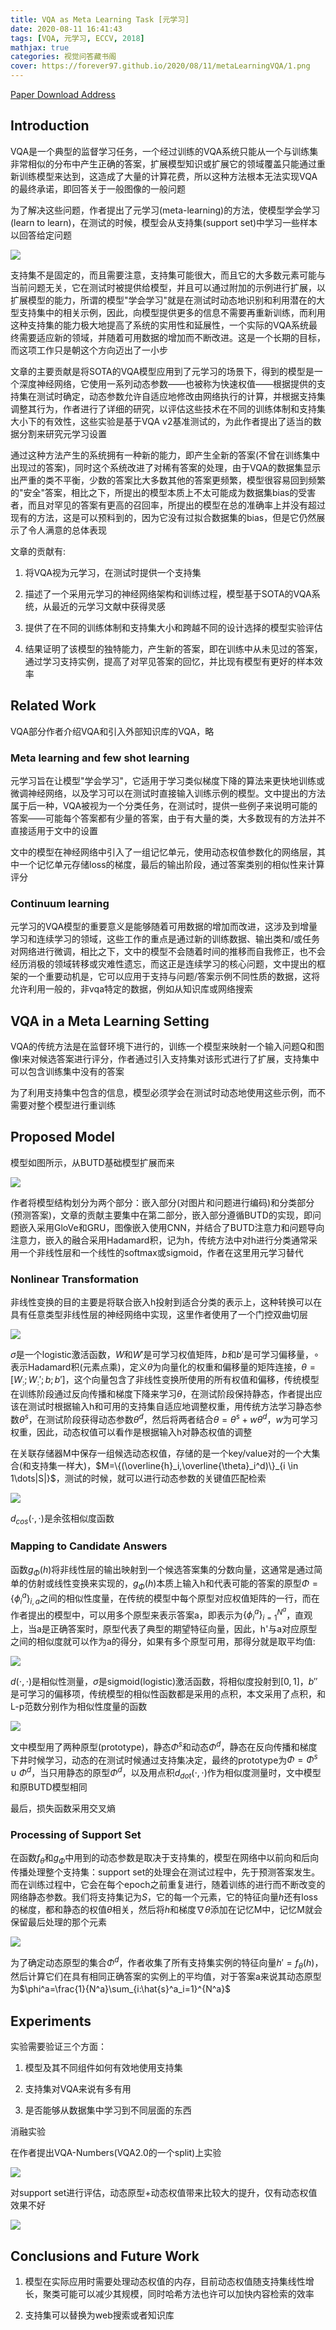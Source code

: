```yaml
---
title: VQA as Meta Learning Task [元学习]
date: 2020-08-11 16:41:43
tags: [VQA, 元学习, ECCV, 2018]
mathjax: true
categories: 视觉问答藏书阁
cover: https://forever97.github.io/2020/08/11/metaLearningVQA/1.png
---
```

[Paper Download Address](https://arxiv.org/abs/1711.08105)

## Introduction

VQA是一个典型的监督学习任务，一个经过训练的VQA系统只能从一个与训练集非常相似的分布中产生正确的答案，扩展模型知识或扩展它的领域覆盖只能通过重新训练模型来达到，这造成了大量的计算花费，所以这种方法根本无法实现VQA的最终承诺，即回答关于一般图像的一般问题

为了解决这些问题，作者提出了元学习(meta-learning)的方法，使模型学会学习(learn to learn)，在测试的时候，模型会从支持集(support set)中学习一些样本以回答给定问题

![](1.png)

支持集不是固定的，而且需要注意，支持集可能很大，而且它的大多数元素可能与当前问题无关，它在测试时被提供给模型，并且可以通过附加的示例进行扩展，以扩展模型的能力，所谓的模型"学会学习"就是在测试时动态地识别和利用潜在的大型支持集中的相关示例，因此，向模型提供更多的信息不需要再重新训练，而利用这种支持集的能力极大地提高了系统的实用性和延展性，一个实际的VQA系统最终需要适应新的领域，并随着可用数据的增加而不断改进。这是一个长期的目标，而这项工作只是朝这个方向迈出了一小步

文章的主要贡献是将SOTA的VQA模型应用到了元学习的场景下，得到的模型是一个深度神经网络，它使用一系列动态参数——也被称为快速权值——根据提供的支持集在测试时确定，动态参数允许自适应地修改由网络执行的计算，并根据支持集调整其行为，作者进行了详细的研究，以评估这些技术在不同的训练体制和支持集大小下的有效性，这些实验是基于VQA v2基准测试的，为此作者提出了适当的数据分割来研究元学习设置

通过这种方法产生的系统拥有一种新的能力，即产生全新的答案(不曾在训练集中出现过的答案)，同时这个系统改进了对稀有答案的处理，由于VQA的数据集显示出严重的类不平衡，少数的答案比大多数其他的答案更频繁，模型很容易回到频繁的"安全"答案，相比之下，所提出的模型本质上不太可能成为数据集bias的受害者，而且对罕见的答案有更高的召回率，所提出的模型在总的准确率上并没有超过现有的方法，这是可以预料到的，因为它没有过拟合数据集的bias，但是它仍然展示了令人满意的总体表现

文章的贡献有:

1. 将VQA视为元学习，在测试时提供一个支持集

2. 描述了一个采用元学习的神经网络架构和训练过程，模型基于SOTA的VQA系统，从最近的元学习文献中获得灵感

3. 提供了在不同的训练体制和支持集大小和跨越不同的设计选择的模型实验评估

4. 结果证明了该模型的独特能力，产生新的答案，即在训练中从未见过的答案，通过学习支持实例，提高了对罕见答案的回忆，并比现有模型有更好的样本效率

## Related Work

VQA部分作者介绍VQA和引入外部知识库的VQA，略

### Meta learning and few shot learning

元学习旨在让模型"学会学习"，它适用于学习类似梯度下降的算法来更快地训练或微调神经网络，以及学习可以在测试时直接输入训练示例的模型。文中提出的方法属于后一种，VQA被视为一个分类任务，在测试时，提供一些例子来说明可能的答案——可能每个答案都有少量的答案，由于有大量的类，大多数现有的方法并不直接适用于文中的设置

文中的模型在神经网络中引入了一组记忆单元，使用动态权值参数化的网络层，其中一个记忆单元存储loss的梯度，最后的输出阶段，通过答案类别的相似性来计算评分

### Continuum learning

元学习的VQA模型的重要意义是能够随着可用数据的增加而改进，这涉及到增量学习和连续学习的领域，这些工作的重点是通过新的训练数据、输出类和/或任务对网络进行微调，相比之下，文中的模型不会随着时间的推移而自我修正，也不会经历消极的领域转移或灾难性遗忘，而这正是连续学习的核心问题，文中提出的框架的一个重要动机是，它可以应用于支持与问题/答案示例不同性质的数据，这将允许利用一般的，非vqa特定的数据，例如从知识库或网络搜索

## VQA in a Meta Learning Setting

VQA的传统方法是在监督环境下进行的，训练一个模型来映射一个输入问题Q和图像I来对候选答案进行评分，作者通过引入支持集对该形式进行了扩展，支持集中可以包含训练集中没有的答案

为了利用支持集中包含的信息，模型必须学会在测试时动态地使用这些示例，而不需要对整个模型进行重训练

## Proposed Model

模型如图所示，从BUTD基础模型扩展而来

![](2.png)

作者将模型结构划分为两个部分：嵌入部分(对图片和问题进行编码)和分类部分(预测答案)，文章的贡献主要集中在第二部分，嵌入部分遵循BUTD的实现，即问题嵌入采用GloVe和GRU，图像嵌入使用CNN，并结合了BUTD注意力和问题导向注意力，嵌入的融合采用Hadamard积，记为h，传统方法中对h进行分类通常采用一个非线性层和一个线性的softmax或sigmoid，作者在这里用元学习替代

### Nonlinear Transformation

非线性变换的目的主要是将联合嵌入h投射到适合分类的表示上，这种转换可以在具有任意类型非线性层的神经网络中实现，这里作者使用了一个门控双曲切层

![](3.png)

$\sigma$是一个logistic激活函数，$W$和$W'$是可学习权值矩阵，$b$和$b'$是可学习偏移量，$\circ$表示Hadamard积(元素点乘)，定义$\theta$为向量化的权重和偏移量的矩阵连接，$\theta=[W_:;W_:';b;b']$，这个向量包含了非线性变换所使用的所有权值和偏移，传统模型在训练阶段通过反向传播和梯度下降来学习$\theta$，在测试阶段保持静态，作者提出应该在测试时根据输入h和可用的支持集自适应地调整权重，用传统方法学习静态参数$\theta^s$，在测试阶段获得动态参数$\theta^d$，然后将两者结合$\theta=\theta^s+w\theta^d$，$w$为可学习权重，因此，动态权值可以看作是根据输入h对静态权值的调整

在关联存储器M中保存一组候选动态权值，存储的是一个key/value对的一个大集合(和支持集一样大)，$M=\{(\overline{h}_i,\overline{\theta}_i^d)\}_{i \in 1\dots|S|}$，测试的时候，就可以进行动态参数的关键值匹配检索

![](4.png)

$d_{cos}(\cdot,\cdot)$是余弦相似度函数

### Mapping to Candidate Answers

函数$g_\Phi(h)$将非线性层的输出映射到一个候选答案集的分数向量，这通常是通过简单的仿射或线性变换来实现的，$g_\Phi(h)$本质上输入h和代表可能的答案的原型$\Phi=\{\phi^a_i\}_{i,a}$之间的相似性度量，在传统的模型中每个原型对应权值矩阵的一行，而在作者提出的模型中，可以用多个原型来表示答案a，即表示为$\{\phi_i^a\}_{i=1}^{N^a}$，直观上，当a是正确答案时，原型代表了典型的期望特征向量，因此，h'与a对应原型之间的相似度就可以作为a的得分，如果有多个原型可用，那得分就是取平均值:

![](5.png)

$d(\cdot,\cdot)$是相似性测量，$\sigma$是sigmoid(logistic)激活函数，将相似度投射到$[0,1]$，$b''$是可学习的偏移项，传统模型的相似性函数都是采用的点积，本文采用了点积，和L-p范数分别作为相似性度量的函数

![](6.png)

文中模型用了两种原型(prototype)，静态$\Phi^s$和动态$\Phi^d$，静态在反向传播和梯度下井时候学习，动态的在测试时候通过支持集决定，最终的prototype为$\Phi=\Phi^s \cup \Phi^d$，当只用静态的原型$\Phi^d$，以及用点积$d_{dot}(\cdot,\cdot)$作为相似度测量时，文中模型和原BUTD模型相同

最后，损失函数采用交叉熵

### Processing of Support Set

在函数$f_\theta$和$g_\Phi$中用到的动态参数是取决于支持集的，模型在网络中以前向和后向传播处理整个支持集：support set的处理会在测试过程中，先于预测答案发生。而在训练过程中，它会在每个epoch之前重复进行，随着训练的进行而不断改变的网络静态参数。我们将支持集记为$S$，它的每一个元素，它的特征向量$h$还有loss的梯度，都和静态的权值$\theta$相关，然后将$h$和梯度$\nabla \theta$添加在记忆M中，记忆M就会保留最后处理的那个元素

![](7.png)

为了确定动态原型的集合$\Phi^d$，作者收集了所有支持集实例的特征向量$h'=f_\theta(h)$，然后计算它们在具有相同正确答案的实例上的平均值，对于答案a来说其动态原型为$\phi^a=\frac{1}{N^a}\sum_{i:\hat{s}^a_i=1}^{N^a}$

## Experiments

实验需要验证三个方面：

1. 模型及其不同组件如何有效地使用支持集

2. 支持集对VQA来说有多有用

3. 是否能够从数据集中学习到不同层面的东西

消融实验

在作者提出VQA-Numbers(VQA2.0的一个split)上实验

![](8.png)

对support set进行评估，动态原型+动态权值带来比较大的提升，仅有动态权值效果不好

![](9.png)

## Conclusions and Future Work

1. 模型在实际应用时需要处理动态权值的内存，目前动态权值随支持集线性增长，聚类可能可以减少其规模，同时哈希方法也许可以加快内容检索的效率

2. 支持集可以替换为web搜索或者知识库
